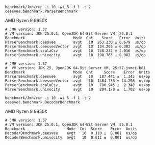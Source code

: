 
`benchmark/Jmh/run -i 10 -wi 5 -f 1 -t 2 ceesvee.benchmark.ParserBenchmark`

AMD Ryzen 9 9950X
```
# JMH version: 1.37
# VM version: JDK 25.0.1, OpenJDK 64-Bit Server VM, 25.0.1
Benchmark                      Mode  Cnt    Score   Error  Units
ParserBenchmark.ceesvee        avgt   10  263.230 ± 0.679  us/op
ParserBenchmark.ceesveeVector  avgt   10  134.205 ± 0.302  us/op
ParserBenchmark.scalaCsv       avgt   10  748.232 ± 2.016  us/op
ParserBenchmark.univocity      avgt   10  198.765 ± 0.982  us/op
```

```
# JMH version: 1.37
#  VM version: JDK 25, OpenJDK 64-Bit Server VM, 25+37-jvmci-b01
Benchmark                      Mode  Cnt     Score    Error  Units
ParserBenchmark.ceesvee        avgt   10   187.441 ±  1.345  us/op
ParserBenchmark.ceesveeVector  avgt   10  1484.755 ± 14.298  us/op
ParserBenchmark.scalaCsv       avgt   10   780.945 ±  2.340  us/op
ParserBenchmark.univocity      avgt   10   204.178 ±  1.702  us/op
```


`benchmark/Jmh/run -i 10 -wi 5 -f 1 -t 2 ceesvee.benchmark.DecoderBenchmark`

AMD Ryzen 9 9950X
```
# JMH version: 1.37
# VM version: JDK 25.0.1, OpenJDK 64-Bit Server VM, 25.0.1
Benchmark                   Mode  Cnt  Score    Error  Units
DecoderBenchmark.ceesvee    avgt   10  0.110 ±  0.001  us/op
DecoderBenchmark.univocity  avgt   10  0.011 ±  0.001  us/op
```

